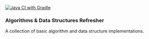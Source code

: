[![Java CI with Gradle](https://github.com/pleszczy/algorithms-and-data-structures/actions/workflows/gradle.yml/badge.svg?branch=master)](https://github.com/pleszczy/algorithms-and-data-structures/actions/workflows/gradle.yml)
### Algorithms & Data Structures Refresher

A collection of basic algorithm and data structure implementations. 
